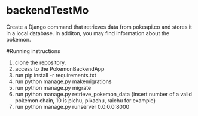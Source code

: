# backendTestMo
Create a Django command that retrieves data from pokeapi.co and stores it in a local database. In additon, you may find information about the pokemon.

#Running instructions
1. clone the repository.
2. access to the PokemonBackendApp
3. run pip install -r requirements.txt
4. run python manage.py makemigrations
5. run python manage.py migrate
6. run python manage.py retrieve_pokemon_data {insert number of a valid pokemon chain, 10 is pichu, pikachu, raichu for example}
7. run python manage.py runserver 0.0.0.0:8000
